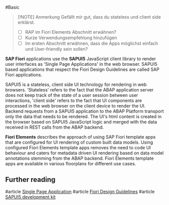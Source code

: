 #Basic 


> [!NOTE] Anmerkung
> Gefällt mir gut, dass du stateless und client side erklärst.
> - [ ] RAP im Fiori Elements Abschnitt erwähnen?
> - [ ] Kurze Verwendungsempfehlung hinzufügen
> - [ ] Im ersten Abschnitt erwähnen, dass die Apps möglichst einfach und User-friendly sein sollen?

**SAP Fiori** applications use the **SAPUI5** JavaScript client library to render user interfaces as 'Single Page Applications' in the web browser. SAPUI5 based applications that respect the Fiori Design Guidelines are called SAP Fiori applications.

SAPUI5 is a stateless, client side UI technology for rendering in web browsers. 'Stateless' refers to the fact that the ABAP application server does not keep track of the state of a user session between user interactions, 'client side' refers to the fact that UI components are processed in the web browser on the client device to render the UI. Backend requests from a SAPUI5 application to the ABAP Platform transport only the data that needs to be rendered. The UI's html content is created in the browser based on SAPUI5 JavaScript logic and merged with the data received in REST calls from the ABAP backend. 

**Fiori Elements** describes the approach of using SAP Fiori template apps that are configured for UI rendering of custom built data models. Using configured Fiori Elements template apps removes the need to code UI behaviour and caters for metadata driven UI rendering based on data model annotations stemming from the ABAP backend. Fiori Elements template apps are available in various floorplans for different use cases.

## Further reading
#article [Single Page Application](https://en.wikipedia.org/wiki/Single-page_application)
#article [Fiori Design Guidelines](https://www.sap.com/design-system/fiori-design-web/?external)
#article [SAPUI5 development kit](ui5.sap.com)
